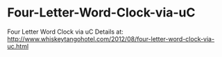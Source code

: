 # Four-Letter-Word-Clock-via-uC
Four Letter Word Clock via uC
Details at:
http://www.whiskeytangohotel.com/2012/08/four-letter-word-clock-via-uc.html
